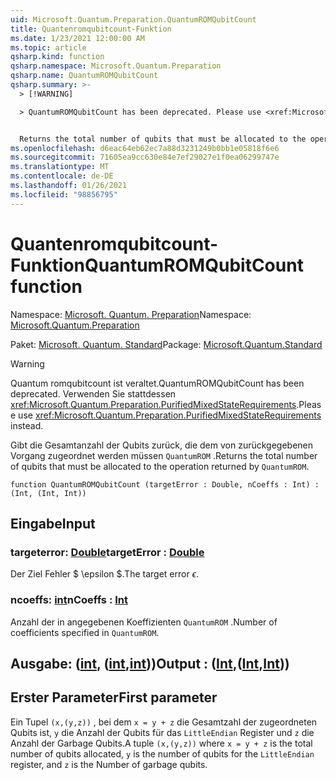```yaml
---
uid: Microsoft.Quantum.Preparation.QuantumROMQubitCount
title: Quantenromqubitcount-Funktion
ms.date: 1/23/2021 12:00:00 AM
ms.topic: article
qsharp.kind: function
qsharp.namespace: Microsoft.Quantum.Preparation
qsharp.name: QuantumROMQubitCount
qsharp.summary: >-
  > [!WARNING]

  > QuantumROMQubitCount has been deprecated. Please use <xref:Microsoft.Quantum.Preparation.PurifiedMixedStateRequirements> instead.


  Returns the total number of qubits that must be allocated to the operation returned by `QuantumROM`.
ms.openlocfilehash: d6eac64eb62ec7a88d3231249b0bb1e05818f6e6
ms.sourcegitcommit: 71605ea9cc630e84e7ef29027e1f0ea06299747e
ms.translationtype: MT
ms.contentlocale: de-DE
ms.lasthandoff: 01/26/2021
ms.locfileid: "98856795"
---
```

# <a name="quantumromqubitcount-function"></a><span data-ttu-id="34c7c-102">Quantenromqubitcount-Funktion</span><span class="sxs-lookup"><span data-stu-id="34c7c-102">QuantumROMQubitCount function</span></span>

<span data-ttu-id="34c7c-103">Namespace: [Microsoft. Quantum. Preparation](xref:Microsoft.Quantum.Preparation)</span><span class="sxs-lookup"><span data-stu-id="34c7c-103">Namespace: [Microsoft.Quantum.Preparation](xref:Microsoft.Quantum.Preparation)</span></span>

<span data-ttu-id="34c7c-104">Paket: [Microsoft. Quantum. Standard](https://nuget.org/packages/Microsoft.Quantum.Standard)</span><span class="sxs-lookup"><span data-stu-id="34c7c-104">Package: [Microsoft.Quantum.Standard](https://nuget.org/packages/Microsoft.Quantum.Standard)</span></span>


> [!WARNING]
> <span data-ttu-id="34c7c-105">Quantum romqubitcount ist veraltet.</span><span class="sxs-lookup"><span data-stu-id="34c7c-105">QuantumROMQubitCount has been deprecated.</span></span> <span data-ttu-id="34c7c-106">Verwenden Sie stattdessen <xref:Microsoft.Quantum.Preparation.PurifiedMixedStateRequirements>.</span><span class="sxs-lookup"><span data-stu-id="34c7c-106">Please use <xref:Microsoft.Quantum.Preparation.PurifiedMixedStateRequirements> instead.</span></span>

<span data-ttu-id="34c7c-107">Gibt die Gesamtanzahl der Qubits zurück, die dem von zurückgegebenen Vorgang zugeordnet werden müssen `QuantumROM` .</span><span class="sxs-lookup"><span data-stu-id="34c7c-107">Returns the total number of qubits that must be allocated to the operation returned by `QuantumROM`.</span></span>

```qsharp
function QuantumROMQubitCount (targetError : Double, nCoeffs : Int) : (Int, (Int, Int))
```


## <a name="input"></a><span data-ttu-id="34c7c-108">Eingabe</span><span class="sxs-lookup"><span data-stu-id="34c7c-108">Input</span></span>

### <a name="targeterror--double"></a><span data-ttu-id="34c7c-109">targeterror: [Double](xref:microsoft.quantum.lang-ref.double)</span><span class="sxs-lookup"><span data-stu-id="34c7c-109">targetError : [Double](xref:microsoft.quantum.lang-ref.double)</span></span>

<span data-ttu-id="34c7c-110">Der Ziel Fehler $ \epsilon $.</span><span class="sxs-lookup"><span data-stu-id="34c7c-110">The target error $\epsilon$.</span></span>


### <a name="ncoeffs--int"></a><span data-ttu-id="34c7c-111">ncoeffs: [int](xref:microsoft.quantum.lang-ref.int)</span><span class="sxs-lookup"><span data-stu-id="34c7c-111">nCoeffs : [Int](xref:microsoft.quantum.lang-ref.int)</span></span>

<span data-ttu-id="34c7c-112">Anzahl der in angegebenen Koeffizienten `QuantumROM` .</span><span class="sxs-lookup"><span data-stu-id="34c7c-112">Number of coefficients specified in `QuantumROM`.</span></span>



## <a name="output--intintint"></a><span data-ttu-id="34c7c-113">Ausgabe: ([int](xref:microsoft.quantum.lang-ref.int), ([int](xref:microsoft.quantum.lang-ref.int),[int](xref:microsoft.quantum.lang-ref.int)))</span><span class="sxs-lookup"><span data-stu-id="34c7c-113">Output : ([Int](xref:microsoft.quantum.lang-ref.int),([Int](xref:microsoft.quantum.lang-ref.int),[Int](xref:microsoft.quantum.lang-ref.int)))</span></span>

## <a name="first-parameter"></a><span data-ttu-id="34c7c-114">Erster Parameter</span><span class="sxs-lookup"><span data-stu-id="34c7c-114">First parameter</span></span>

<span data-ttu-id="34c7c-115">Ein Tupel `(x,(y,z))` , bei dem `x = y + z` die Gesamtzahl der zugeordneten Qubits ist, `y` die Anzahl der Qubits für das `LittleEndian` Register und `z` die Anzahl der Garbage Qubits.</span><span class="sxs-lookup"><span data-stu-id="34c7c-115">A tuple `(x,(y,z))` where `x = y + z` is the total number of qubits allocated, `y` is the number of qubits for the `LittleEndian` register, and `z` is the Number of garbage qubits.</span></span>